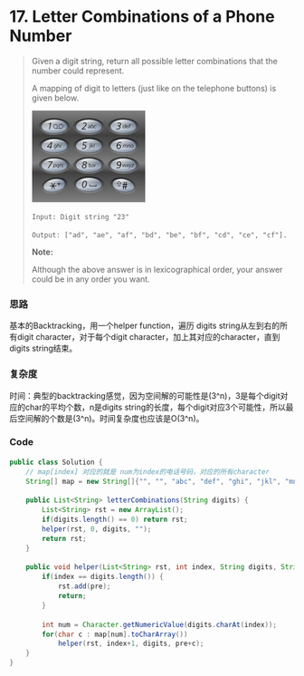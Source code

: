 # 17. Letter Combinations of a Phone Number

> Given a digit string, return all possible letter combinations that the number could represent.
>
> A mapping of digit to letters \(just like on the telephone buttons\) is given below.
>
> ![](/assets/import.png)
>
> ```
> Input: Digit string "23"
>
> Output: ["ad", "ae", "af", "bd", "be", "bf", "cd", "ce", "cf"].
> ```
>
> **Note:**
>
> Although the above answer is in lexicographical order, your answer could be in any order you want.

### 思路

基本的Backtracking，用一个helper function，遍历 digits string从左到右的所有digit character，对于每个digit character，加上其对应的character，直到digits string结束。

### 复杂度

时间：典型的backtracking感觉，因为空间解的可能性是\(3^n\)，3是每个digit对应的char的平均个数，n是digits string的长度，每个digit对应3个可能性，所以最后空间解的个数是\(3^n\)。时间复杂度也应该是O\(3^n\)。

### Code

```java
public class Solution {
    // map[index] 对应的就是 num为index的电话号码，对应的所有character
    String[] map = new String[]{"", "", "abc", "def", "ghi", "jkl", "mno", "pqrs", "tuv", "wxyz"};

    public List<String> letterCombinations(String digits) {
        List<String> rst = new ArrayList();
        if(digits.length() == 0) return rst;
        helper(rst, 0, digits, "");
        return rst;
    }

    public void helper(List<String> rst, int index, String digits, String pre) {
        if(index == digits.length()) {
            rst.add(pre);
            return;
        }

        int num = Character.getNumericValue(digits.charAt(index));
        for(char c : map[num].toCharArray()) 
            helper(rst, index+1, digits, pre+c);
    }
}
```



